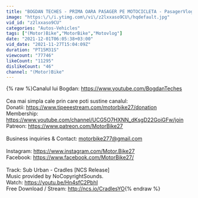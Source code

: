 ```yaml
---
title: "BOGDAN TECHES - PRIMA OARA PASAGER PE MOTOCICLETA - PasagerVlog #8"
image: "https:\/\/i.ytimg.com\/vi\/z2lxxaso9CU\/hqdefault.jpg"
vid_id: "z2lxxaso9CU"
categories: "Autos-Vehicles"
tags: ["(Motor)Bike","MotorBike","Motovlog"]
date: "2021-12-01T06:05:38+03:00"
vid_date: "2021-11-27T15:04:09Z"
duration: "PT15M31S"
viewcount: "77746"
likeCount: "11295"
dislikeCount: "46"
channel: "(Motor)Bike"
---
```

{% raw %}Canalul lui Bogdan: <a rel="nofollow" target="blank" href="https://www.youtube.com/BogdanTeches">https://www.youtube.com/BogdanTeches</a><br /><br />Cea mai simpla cale prin care poti sustine canalul:<br />Donatii: <a rel="nofollow" target="blank" href="https://www.tipeeestream.com/motorbike27/donation">https://www.tipeeestream.com/motorbike27/donation</a><br />Membership: <a rel="nofollow" target="blank" href="https://www.youtube.com/channel/UCG5O7HXNN_dKsgD22GoiGFw/join">https://www.youtube.com/channel/UCG5O7HXNN_dKsgD22GoiGFw/join</a><br />Patreon: <a rel="nofollow" target="blank" href="https://www.patreon.com/MotorBike27">https://www.patreon.com/MotorBike27</a><br /><br />Business inquiries &amp; Contact: motorbike277@gmail.com<br /><br />Instagram: <a rel="nofollow" target="blank" href="https://www.instagram.com/Motor.Bike27">https://www.instagram.com/Motor.Bike27</a><br />Facebook: <a rel="nofollow" target="blank" href="https://www.facebook.com/MotorBike27/">https://www.facebook.com/MotorBike27/</a><br /><br />Track: Sub Urban - Cradles [NCS Release]<br />Music provided by NoCopyrightSounds.<br />Watch: <a rel="nofollow" target="blank" href="https://youtu.be/Hn4sfC2PbhI">https://youtu.be/Hn4sfC2PbhI</a><br />Free Download / Stream: <a rel="nofollow" target="blank" href="http://ncs.io/CradlesYO">http://ncs.io/CradlesYO</a>{% endraw %}
